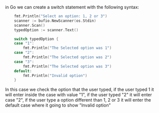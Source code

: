 in Go we can create a switch statement with the following syntax:

```go
	fmt.Println("Select an option: 1, 2 or 3")
	scanner := bufio.NewScanner(os.Stdin)
	scanner.Scan()
	typedOption := scanner.Text()

	switch typedOption {
	case "1":
		fmt.Println("The Selected option was 1")
	case "2":
		fmt.Println("The Selected option was 2")
	case "3":
		fmt.Println("The Selected option was 3")
	default:
		fmt.Println("Invalid option")
	}
```
In this case we check the option that the user typed, if the user typed 1 it will enter inside the case with value "1", if the user typed "2" it will enter case "2", if the user type a option different than 1, 2 or 3 it will enter the default case where it going to show "Invalid option"